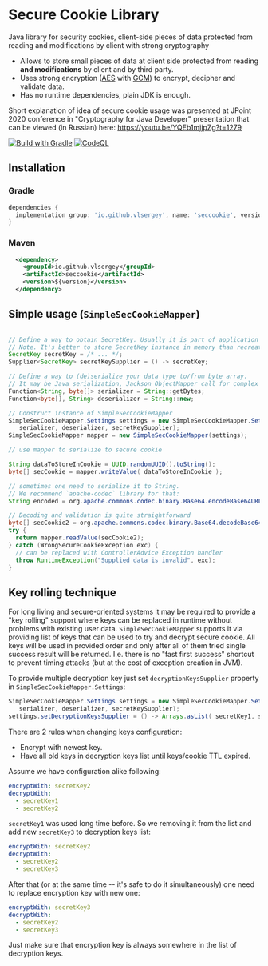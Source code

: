# Secure Cookie Library
Java library for security cookies, client-side pieces of data protected from reading and modifications by client with strong cryptography

* Allows to store small pieces of data at client side protected from reading **and modifications** by client and by third party.
* Uses strong encryption ([AES](https://en.wikipedia.org/wiki/Advanced_Encryption_Standard) with [GCM](https://en.wikipedia.org/wiki/Galois/Counter_Mode)) to encrypt, decipher and validate data.
* Has no runtime dependencies, plain JDK is enough.

Short explanation of idea of secure cookie usage was presented at JPoint 2020 conference in "Cryptography for Java Developer" presentation that can be viewed (in Russian) here: https://youtu.be/YQEb1mjjpZg?t=1279

[![Build with Gradle](https://github.com/vlsergey/seccookie/actions/workflows/build.yml/badge.svg)](https://github.com/vlsergey/seccookie/actions/workflows/build.yml)
[![CodeQL](https://github.com/vlsergey/seccookie/actions/workflows/codeql-analysis.yml/badge.svg)](https://github.com/vlsergey/seccookie/actions/workflows/codeql-analysis.yml)

## Installation

### Gradle

```groovy
dependencies {
  implementation group: 'io.github.vlsergey', name: 'seccookie', version: '${version}'
}
```

### Maven

```xml
  <dependency>
    <groupId>io.github.vlsergey</groupId>
    <artifactId>seccookie</artifactId>
    <version>${version}</version>
  </dependency>
```

## Simple usage (`SimpleSecCookieMapper`)
```java

// Define a way to obtain SecretKey. Usually it is part of application configuration.
// Note. It's better to store SecretKey instance in memory than recreating it from char[] or byte[] on each call.
SecretKey secretKey = /* ... */;
Supplier<SecretKey> secretKeySupplier = () -> secretKey;

// Define a way to (de)serialize your data type to/from byte array.
// It may be Java serialization, Jackson ObjectMapper call for complex objects, or simple getBytes() for Strings:
Function<String, byte[]> serializer = String::getBytes;
Function<byte[], String> deserializer = String::new;

// Construct instance of SimpleSecCookieMapper
SimpleSecCookieMapper.Settings settings = new SimpleSecCookieMapper.Settings(
   serializer, deserializer, secretKeySupplier);
SimpleSecCookieMapper mapper = new SimpleSecCookieMapper(settings);

// use mapper to serialize to secure cookie

String dataToStoreInCookie = UUID.randomUUID().toString();
byte[] secCookie = mapper.writeValue( dataToStoreInCookie );

// sometimes one need to serialize it to String.
// We recommend `apache-codec` library for that:
String encoded = org.apache.commons.codec.binary.Base64.encodeBase64URLSafeString(secCookie)

// Decoding and validation is quite straightforward
byte[] secCookie2 = org.apache.commons.codec.binary.Base64.decodeBase64( encoded )
try {
  return mapper.readValue(secCookie2);
} catch (WrongSecureCookieException exc) {
  // can be replaced with ControllerAdvice Exception handler
  throw RuntimeException("Supplied data is invalid", exc);
}
```

## Key rolling technique
For long living and secure-oriented systems it may be required to provide a "key rolling" support where keys can be replaced in runtime without problems with existing user data. `SimpleSecCookieMapper` supports it via providing list of keys that can be used to try and decrypt secure cookie. All keys will be used in provided order and only after all of them tried single success result will be returned. I.e. there is no "fast first success" shortcut to prevent timing attacks (but at the cost of exception creation in JVM).

To provide multiple decryption key just set `decryptionKeysSupplier` property in `SimpleSecCookieMapper.Settings`:

```java
SimpleSecCookieMapper.Settings settings = new SimpleSecCookieMapper.Settings(
   serializer, deserializer, secretKeySupplier);
settings.setDecryptionKeysSupplier = () -> Arrays.asList( secretKey1, secretKey2, secretKey3, ... );
```

There are 2 rules when changing keys configuration:
* Encrypt with newest key.
* Have all old keys in decryption keys list until keys/cookie TTL expired.

Assume we have configuration alike following:

```yaml
encryptWith: secretKey2
decryptWith:
  - secretKey1
  - secretKey2
```

`secretKey1` was used long time before. So we removing it from the list and add new `secretKey3` to decryption keys list:

```yaml
encryptWith: secretKey2
decryptWith:
  - secretKey2
  - secretKey3
```

After that (or at the same time -- it's safe to do it simultaneously) one need to replace encryption key with new one:

```yaml
encryptWith: secretKey3
decryptWith:
  - secretKey2
  - secretKey3
```

Just make sure that encryption key is always somewhere in the list of decryption keys.
